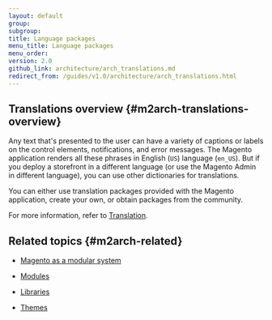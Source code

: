 ```yaml
---
layout: default
group:
subgroup:
title: Language packages
menu_title: Language packages
menu_order:
version: 2.0
github_link: architecture/arch_translations.md
redirect_from: /guides/v1.0/architecture/arch_translations.html
---
```


## Translations overview {#m2arch-translations-overview}

Any text that's presented to the user can have a variety of captions or labels on the control elements, notifications, and error messages. The Magento application renders all these phrases in English (`US`) language (`en_US`). But if you deploy a storefront in a different language (or use the Magento Admin in different language), you can use other dictionaries for translations.

You can either use translation packages provided with the Magento application, create your own, or obtain packages from the community.

For more information, refer to <a href="{{page.baseurl}}architecture/behavior/xlate.html">Translation</a>.

## Related topics {#m2arch-related}

* <a href="{{page.baseurl}}architecture/arch_asmodsys.html">Magento as a modular system</a>

* <a href="{{page.baseurl}}architecture/modules/mod_intro.html">Modules</a>

* <a href="{{page.baseurl}}architecture/arch_libraries.html">Libraries</a>

* <a href="{{page.baseurl}}architecture/arch_themes.html">Themes</a>
